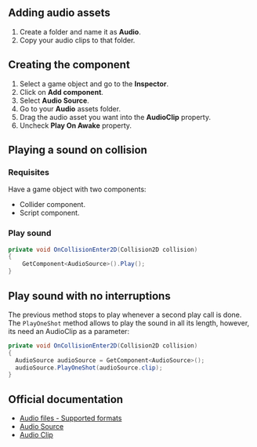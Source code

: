 ## Adding audio assets

1. Create a folder and name it as **Audio**.
2. Copy your audio clips to that folder.

## Creating the component

1. Select a game object and go to the **Inspector**.
2. Click on **Add component**.
3. Select **Audio Source**.
4. Go to your **Audio** assets folder.
5. Drag the audio asset you want into the **AudioClip** property.
6. Uncheck **Play On Awake** property.

## Playing a sound on collision

### Requisites

Have a game object with two components:
- Collider component.
- Script component.

### Play sound

```C#
private void OnCollisionEnter2D(Collision2D collision)
{
    GetComponent<AudioSource>().Play();
}
 ```

## Play sound with no interruptions

The previous method stops to play whenever a second play call is done.
The ``PlayOneShot`` method allows to play the sound in all its length, however, its need an AudioClip as a parameter:

```C#
private void OnCollisionEnter2D(Collision2D collision)
{ 
  AudioSource audioSource = GetComponent<AudioSource>();
  audioSource.PlayOneShot(audioSource.clip);
}
```

## Official documentation

- [Audio files - Supported formats](https://docs.unity3d.com/Manual/AudioFiles.html)
- [Audio Source](https://docs.unity3d.com/Manual/class-AudioSource.html)
- [Audio Clip](https://docs.unity3d.com/Manual/class-AudioClip.html)
